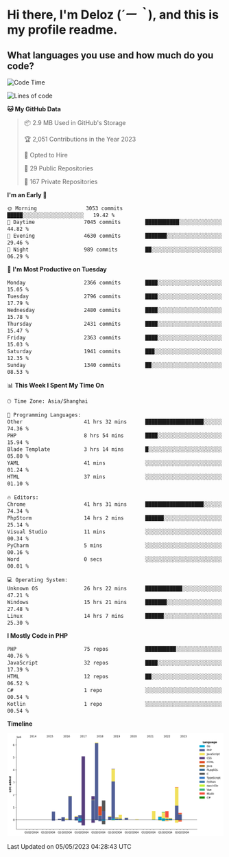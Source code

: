 # **Hi there, I'm Deloz (*´ー｀*), and this is my profile readme.**

## **What languages you use and how much do you code?**

<!--START_SECTION:waka-->
![Code Time](http://img.shields.io/badge/Code%20Time-1%2C376%20hrs%2038%20mins-blue)

![Lines of code](https://img.shields.io/badge/From%20Hello%20World%20I%27ve%20Written-30.0%20million%20lines%20of%20code-blue)

**🐱 My GitHub Data** 

> 📦 2.9 MB Used in GitHub's Storage 
 > 
> 🏆 2,051 Contributions in the Year 2023
 > 
> 💼 Opted to Hire
 > 
> 📜 29 Public Repositories 
 > 
> 🔑 167 Private Repositories 
 > 
**I'm an Early 🐤** 

```text
🌞 Morning                3053 commits        █████░░░░░░░░░░░░░░░░░░░░   19.42 % 
🌆 Daytime                7045 commits        ███████████░░░░░░░░░░░░░░   44.82 % 
🌃 Evening                4630 commits        ███████░░░░░░░░░░░░░░░░░░   29.46 % 
🌙 Night                  989 commits         ██░░░░░░░░░░░░░░░░░░░░░░░   06.29 % 
```
📅 **I'm Most Productive on Tuesday** 

```text
Monday                   2366 commits        ████░░░░░░░░░░░░░░░░░░░░░   15.05 % 
Tuesday                  2796 commits        ████░░░░░░░░░░░░░░░░░░░░░   17.79 % 
Wednesday                2480 commits        ████░░░░░░░░░░░░░░░░░░░░░   15.78 % 
Thursday                 2431 commits        ████░░░░░░░░░░░░░░░░░░░░░   15.47 % 
Friday                   2363 commits        ████░░░░░░░░░░░░░░░░░░░░░   15.03 % 
Saturday                 1941 commits        ███░░░░░░░░░░░░░░░░░░░░░░   12.35 % 
Sunday                   1340 commits        ██░░░░░░░░░░░░░░░░░░░░░░░   08.53 % 
```


📊 **This Week I Spent My Time On** 

```text
🕑︎ Time Zone: Asia/Shanghai

💬 Programming Languages: 
Other                    41 hrs 32 mins      ███████████████████░░░░░░   74.36 % 
PHP                      8 hrs 54 mins       ████░░░░░░░░░░░░░░░░░░░░░   15.94 % 
Blade Template           3 hrs 14 mins       █░░░░░░░░░░░░░░░░░░░░░░░░   05.80 % 
YAML                     41 mins             ░░░░░░░░░░░░░░░░░░░░░░░░░   01.24 % 
HTML                     37 mins             ░░░░░░░░░░░░░░░░░░░░░░░░░   01.10 % 

🔥 Editors: 
Chrome                   41 hrs 31 mins      ███████████████████░░░░░░   74.34 % 
PhpStorm                 14 hrs 2 mins       ██████░░░░░░░░░░░░░░░░░░░   25.14 % 
Visual Studio            11 mins             ░░░░░░░░░░░░░░░░░░░░░░░░░   00.34 % 
PyCharm                  5 mins              ░░░░░░░░░░░░░░░░░░░░░░░░░   00.16 % 
Word                     0 secs              ░░░░░░░░░░░░░░░░░░░░░░░░░   00.01 % 

💻 Operating System: 
Unknown OS               26 hrs 22 mins      ████████████░░░░░░░░░░░░░   47.21 % 
Windows                  15 hrs 21 mins      ███████░░░░░░░░░░░░░░░░░░   27.48 % 
Linux                    14 hrs 7 mins       ██████░░░░░░░░░░░░░░░░░░░   25.30 % 
```

**I Mostly Code in PHP** 

```text
PHP                      75 repos            ██████████░░░░░░░░░░░░░░░   40.76 % 
JavaScript               32 repos            ████░░░░░░░░░░░░░░░░░░░░░   17.39 % 
HTML                     12 repos            ██░░░░░░░░░░░░░░░░░░░░░░░   06.52 % 
C#                       1 repo              ░░░░░░░░░░░░░░░░░░░░░░░░░   00.54 % 
Kotlin                   1 repo              ░░░░░░░░░░░░░░░░░░░░░░░░░   00.54 % 
```



**Timeline**

![Lines of Code chart](https://raw.githubusercontent.com/deloz/deloz/main/assets/bar_graph.png)


 Last Updated on 05/05/2023 04:28:43 UTC
<!--END_SECTION:waka-->
